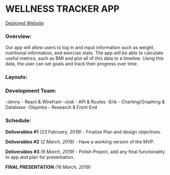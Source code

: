 # WELLNESS TRACKER APP
[Deployed Website](https://wellness-tracker-app.herokuapp.com/)


### Overview:

Our app will allow users to log in and input information such as weight, nutritional information, and exercise stats. The app will be able to calculate useful metrics, such as BMI and plot all of this data to a timeline. Using this data, the user can set goals and track their progress over time.

### Layouts:



### Development Team:

-Jenny - React & Wirefram
-Jodi - API & Routes
-Erik - Charting/Graphing & Database
-Olayinka - Research & Front End

### Schedule:

**Deliverables #1** *(23 February, 2019)* - Finalize Plan and design objectives.

**Deliverables #2** *(2 March, 2019)* - Have a working version of the MVP.

**Deliverables #3** *(9 March, 2019)* - Polish Project, add any final functionality to app and plan for presentation. 

**FINAL PRESENTATION** *(16 March, 2019)*